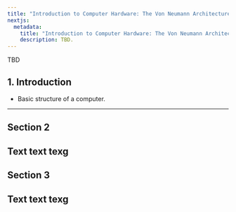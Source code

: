 ```yaml
---
title: "Introduction to Computer Hardware: The Von Neumann Architecture"
nextjs:
  metadata:
    title: "Introduction to Computer Hardware: The Von Neumann Architecture"
    description: TBD.
---
```


TBD

## 1. Introduction
* Basic structure of a computer.
---

## Section 2
Text text texg
---

## Section 3
Text text texg
---

